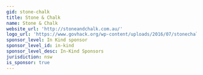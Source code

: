 ```yaml
---
gid: stone-chalk
title: Stone & Chalk
name: Stone & Chalk
website_url: 'http://stoneandchalk.com.au/'
logo_url: 'https://www.govhack.org/wp-content/uploads/2016/07/stonechalk.png'
sponsor_level: In Kind sponsor
sponsor_level_id: in-kind
sponsor_level_desc: In-Kind Sponsors
jurisdiction: nsw
is_sponsor: true
---
```


